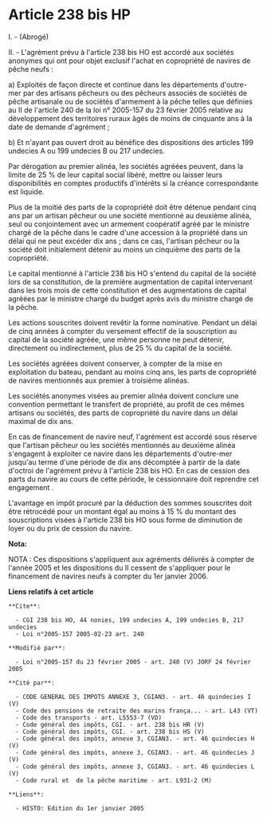 # Article 238 bis HP

I. - (Abrogé)

II. - L'agrément prévu à l'article 238 bis HO est accordé aux sociétés anonymes qui ont pour objet exclusif l'achat en
copropriété de navires de pêche neufs :

a) Exploités de façon directe et continue dans les départements d'outre-mer par des artisans pêcheurs ou des pêcheurs
associés de sociétés de pêche artisanale ou de sociétés d'armement à la pêche telles que définies au II de l'article 240 de
la loi n° 2005-157 du 23 février 2005 relative au développement des territoires ruraux âgés de moins de cinquante ans à la
date de demande d'agrément ;

b) Et n'ayant pas ouvert droit au bénéfice des dispositions des articles 199 undecies A ou 199 undecies B ou 217 undecies.

Par dérogation au premier alinéa, les sociétés agréées peuvent, dans la limite de 25 % de leur capital social libéré, mettre
ou laisser leurs disponibilités en comptes productifs d'intérêts si la créance correspondante est liquide.

Plus de la moitié des parts de la copropriété doit être détenue pendant cinq ans par un artisan pêcheur ou une société
mentionné au deuxième alinéa, seul ou conjointement avec un armement coopératif agréé par le ministre chargé de la pêche dans
le cadre d'une accession à la propriété dans un délai qui ne peut excéder dix ans ; dans ce cas, l'artisan pêcheur ou la
société doit initialement détenir au moins un cinquième des parts de la copropriété.

Le capital mentionné à l'article 238 bis HO s'entend du capital de la société lors de sa constitution, de la première
augmentation de capital intervenant dans les trois mois de cette constitution et des augmentations de capital agréées par le
ministre chargé du budget après avis du ministre chargé de la pêche.

Les actions souscrites doivent revêtir la forme nominative. Pendant un délai de cinq années à compter du versement effectif
de la souscription au capital de la société agréée, une même personne ne peut détenir, directement ou indirectement, plus de
25 % du capital de la société.

Les sociétés agréées doivent conserver, à compter de la mise en exploitation du bateau, pendant au moins cinq ans, les parts
de copropriété de navires mentionnés aux premier à troisième alinéas.

Les sociétés anonymes visées au premier alinéa doivent conclure une convention permettant le transfert de propriété, au
profit de ces mêmes artisans ou sociétés, des parts de copropriété du navire dans un délai maximal de dix ans.

En cas de financement de navire neuf, l'agrément est accordé sous réserve que l'artisan pêcheur ou les sociétés mentionnés au
deuxième alinéa s'engagent à exploiter ce navire dans les départements d'outre-mer jusqu'au terme d'une période de dix ans
décomptée à partir de la date d'octroi de l'agrément prévu à l'article 238 bis HO. En cas de cession des parts du navire au
cours de cette période, le cessionnaire doit reprendre cet engagement .

L'avantage en impôt procuré par la déduction des sommes souscrites doit être rétrocédé pour un montant égal au moins à 15 %
du montant des souscriptions visées à l'article 238 bis HO sous forme de diminution de loyer ou du prix de cession du navire.

**Nota:**

NOTA : Ces dispositions s'appliquent aux agréments délivrés à compter de l'année 2005 et les dispositions du II cessent de
s'appliquer pour le financement de navires neufs à compter du 1er janvier 2006.

**Liens relatifs à cet article**

	**Cite**:

	  - CGI 238 bis HO, 44 nonies, 199 undecies A, 199 undecies B, 217 undecies
	  - Loi n°2005-157 2005-02-23 art. 240

	**Modifié par**:

	  - Loi n°2005-157 du 23 février 2005 - art. 240 (V) JORF 24 février 2005

	**Cité par**:

	  - CODE GENERAL DES IMPOTS ANNEXE 3, CGIAN3. - art. 46 quindecies I (V)
	  - Code des pensions de retraite des marins frança... - art. L43 (VT)
	  - Code des transports - art. L5553-7 (VD)
	  - Code général des impôts, CGI. - art. 238 bis HR (V)
	  - Code général des impôts, CGI. - art. 238 bis HS (V)
	  - Code général des impôts, annexe 3, CGIAN3. - art. 46 quindecies H (V)
	  - Code général des impôts, annexe 3, CGIAN3. - art. 46 quindecies J (V)
	  - Code général des impôts, annexe 3, CGIAN3. - art. 46 quindecies L (V)
	  - Code rural et  de la pêche maritime - art. L931-2 (M)

	**Liens**:

	  - HISTO: Edition du 1er janvier 2005
